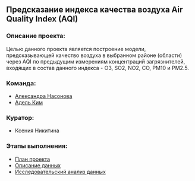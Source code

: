 ## Предсказание индекса качества воздуха Air Quality Index (AQI)

### Описание проекта: 
Целью данного проекта является построение модели, предсказывающей качество воздуха в выбранном районе (области) через AQI по предыдущим измерениям концентраций загрязнителей, входящих в состав данного индекса - О3, SO2, NO2, CO, PM10 и PM2.5. 

### Команда:
- [Александра Насонова](https://github.com/AlexandraNasonova)
- [Адель Ким](https://github.com/Adele-Kim)

### Куратор:
- Ксения Никитина

### Этапы выполнения:
* [План проекта](https://github.com/AlexandraNasonova/air_pollution_predict/blob/master/docs/Plan.pdf)
* [Описание данных](https://github.com/AlexandraNasonova/air_pollution_predict/blob/master/docs/Datasources.pdf)
* [Исследовательский анализ данных](https://github.com/AlexandraNasonova/air_pollution_predict/blob/master/docs/EDA.pdf)
